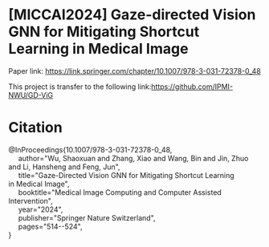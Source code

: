 # [MICCAI2024] Gaze-directed Vision GNN for Mitigating Shortcut Learning in Medical Image

Paper link: https://link.springer.com/chapter/10.1007/978-3-031-72378-0_48

This project is transfer to the following link:https://github.com/IPMI-NWU/GD-ViG

# Citation
@InProceedings{10.1007/978-3-031-72378-0_48,<br>
  $~~~~$  author="Wu, Shaoxuan and Zhang, Xiao and Wang, Bin and Jin, Zhuo and Li, Hansheng and Feng, Jun",<br>
  $~~~~$ title="Gaze-Directed Vision GNN for Mitigating Shortcut Learning in Medical Image",<br>
  $~~~~$ booktitle="Medical Image Computing and Computer Assisted Intervention",<br>
  $~~~~$ year="2024",<br>
  $~~~~$ publisher="Springer Nature Switzerland",<br>
  $~~~~$ pages="514--524",<br>
}
